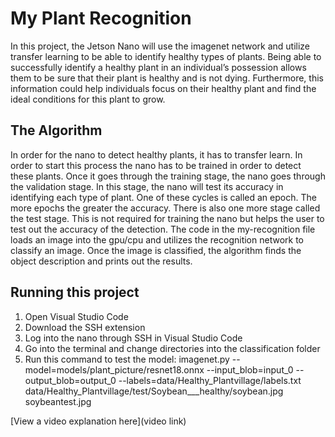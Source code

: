 # My Plant Recognition

 In this project, the Jetson Nano will use the imagenet network and utilize transfer learning to be able to identify healthy types of plants. Being able to successfully identify a healthy plant in an individual’s possession allows them to be sure that their plant is healthy and is not dying. Furthermore, this information could help individuals focus on their healthy plant and find the ideal conditions for this plant to grow.
 
## The Algorithm

In order for the nano to detect healthy plants, it has to transfer learn. In order to start this process the nano has to be trained in order to detect these plants. Once it goes through the training stage, the nano goes through the validation stage. In this stage, the nano will test its accuracy in identifying each type of plant. One of these cycles is called an epoch. The more epochs the greater the accuracy. There is also one more stage called the test stage. This is not required for training the nano but helps the user to test out the accuracy of the detection. The code in the my-recognition file loads an image into the gpu/cpu and utilizes the recognition network to classify an image. Once the image is classified, the algorithm finds the object description and prints out the results. 

## Running this project

1. Open Visual Studio Code
2. Download the SSH extension
3. Log into the nano through SSH in Visual Studio Code
4. Go into the terminal and change directories into the classification folder
5. Run this command to test the model: imagenet.py --model=models/plant_picture/resnet18.onnx --input_blob=input_0 --output_blob=output_0 --labels=data/Healthy_Plantvillage/labels.txt data/Healthy_Plantvillage/test/Soybean___healthy/soybean.jpg soybeantest.jpg


[View a video explanation here](video link)
